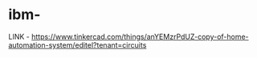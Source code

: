 # ibm-
LINK - https://www.tinkercad.com/things/anYEMzrPdUZ-copy-of-home-automation-system/editel?tenant=circuits 
